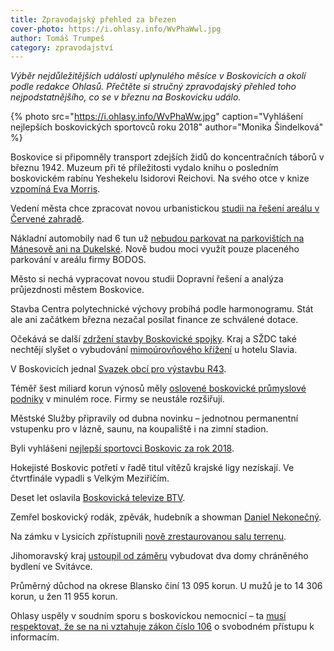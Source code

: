 ```yaml
---
title: Zpravodajský přehled za březen
cover-photo: https://i.ohlasy.info/WvPhaWwl.jpg
author: Tomáš Trumpeš
category: zpravodajství
---
```


*Výběr nejdůležitějších událostí uplynulého měsíce v Boskovicích a okolí podle redakce Ohlasů. Přečtěte si stručný zpravodajský přehled toho nejpodstatnějšího, co se v březnu na Boskovicku událo.*

{% photo src="https://i.ohlasy.info/WvPhaWw.jpg" caption="Vyhlášení nejlepších boskovických sportovců roku 2018" author="Monika Šindelková" %}

Boskovice si připomněly transport zdejších židů do koncentračních táborů v březnu 1942. Muzeum při té příležitosti vydalo knihu o posledním boskovickém rabínu Yeshekelu Isidorovi Reichovi. Na svého otce v knize [vzpomíná Eva Morris](http://www.ohlasy.info/clanky/2019/03/pozdrav-evy-morris.html).

Vedení města chce zpracovat novou urbanistickou [studii na řešení areálu v Červené zahradě](http://www.ohlasy.info/clanky/2019/03/z-radnice-2.html).

Nákladní automobily nad 6 tun už [nebudou parkovat na parkovištích na Mánesově ani na Dukelské](http://www.ohlasy.info/clanky/2019/03/z-radnice-2.html). Nově budou moci využít pouze placeného parkování v areálu firmy BODOS.

Město si nechá vypracovat novou studii Dopravní řešení a analýza průjezdnosti městem Boskovice.

Stavba Centra polytechnické výchovy probíhá podle harmonogramu. Stát ale ani začátkem března nezačal posílat finance ze schválené dotace.

Očekává se další [zdržení stavby Boskovické spojky](http://www.ohlasy.info/clanky/2019/03/z-radnice-2.html). Kraj a SŽDC také nechtějí slyšet o vybudování [mimoúrovňového křížení](https://forum.ohlasy.info/t/mimourovnove-krizeni-zeleznice-u-slavie/255) u hotelu Slavia.

V Boskovicích jednal [Svazek obcí pro výstavbu R43](https://boskovice.cz/jednal-svazek-obci-pro-vystavbu-r43/d-35923).

Téměř šest miliard korun výnosů měly [oslovené boskovické průmyslové podniky](http://www.ohlasy.info/clanky/2019/03/prehled-firem.html) v minulém roce. Firmy se neustále rozšiřují.

Městské Služby připravily od dubna novinku – jednotnou permanentní vstupenku pro v lázně, saunu, na koupaliště i na zimní stadion.

Byli vyhlášeni [nejlepší sportovci Boskovic za rok 2018](https://boskovice.cz/vyhlaseni-sportovcu-boskovic-za-rok-2018/d-35854).

Hokejisté Boskovic potřetí v řadě titul vítězů krajské ligy nezískají. Ve čtvrtfinále vypadli s Velkým Meziříčím.

Deset let oslavila [Boskovická televize BTV](https://boskovice.cz/podekovani-za-btv/d-35777).

Zemřel boskovický rodák, zpěvák, hudebník a showman [Daniel Nekonečný](http://www.ohlasy.info/clanky/2019/03/dan-konecny.html).

Na zámku v Lysicích zpřístupnili [nově zrestaurovanou salu terrenu](https://blanensky.denik.cz/zpravy_region/do-mozaiky-restauratori-vsadili-kameny-ze-stejnych-lomu-jako-pred-staletim-20190329.html).

Jihomoravský kraj [ustoupil od záměru](https://blanensky.denik.cz/zpravy_region/chranene-bydleni-ve-svitavce-kraj-vybere-jinou-lokalitu-20190311.html) vybudovat dva domy chráněného bydlení ve Svitávce.

Průměrný důchod na okrese Blansko činí 13 095 korun. U mužů je to 14 306 korun, u žen 11 955 korun.

Ohlasy uspěly v soudním sporu s boskovickou nemocnicí – ta [musí respektovat, že se na ni vztahuje zákon číslo 106](http://www.ohlasy.info/clanky/2019/03/vyhrany-soud.html) o svobodném přístupu k informacím.
